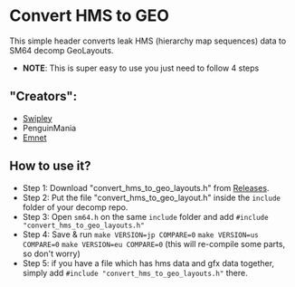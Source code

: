 # Convert HMS to GEO
This simple header converts leak HMS (hierarchy map sequences) data to SM64 decomp GeoLayouts.
- **NOTE**: This is super easy to use you just need to follow 4 steps

## "Creators":
- [Swipley](https://github.com/swipley)
- PenguinMania
- [Emnet](https://github.com/realemnet)

## How to use it?
- Step 1: Download "convert_hms_to_geo_layouts.h" from [Releases](https://github.com/Swipley/convert_hms_to_geo/releases/tag/SuperMario64).
- Step 2: Put the file "convert_hms_to_geo_layout.h" inside the ```include``` folder of your decomp repo.
- Step 3: Open ```sm64.h``` on the same ```include``` folder and add `#include "convert_hms_to_geo_layouts.h"`
- Step 4: Save & run ```make VERSION=jp COMPARE=0``` ```make VERSION=us COMPARE=0``` ```make VERSION=eu COMPARE=0``` (this will re-compile some parts, so don't worry)
- Step 5: if you have a file which has hms data and gfx data together, simply add `#include "convert_hms_to_geo_layouts.h"` there.

